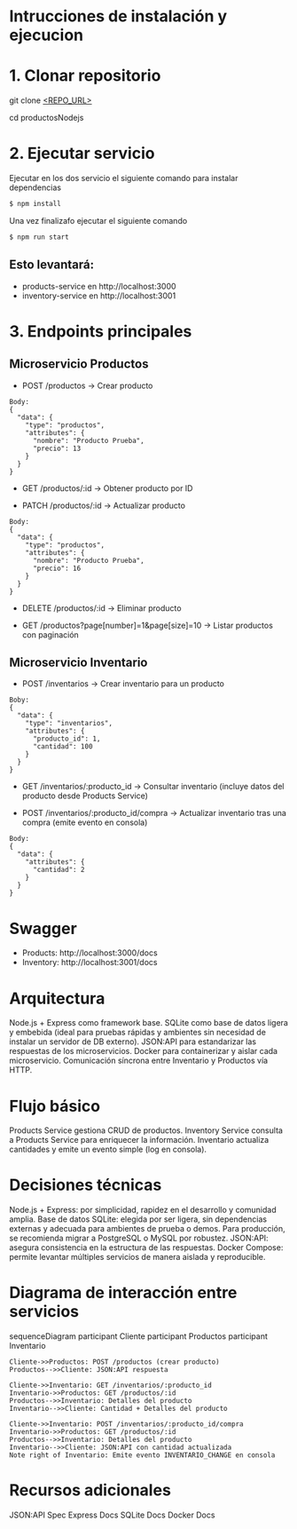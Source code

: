 # Intrucciones de instalación y ejecucion

# 1. Clonar repositorio
git clone [<REPO_URL>](https://github.com/oscararm10/productosNodejs.git)

cd productosNodejs

# 2. Ejecutar servicio

Ejecutar en los dos servicio el siguiente comando para instalar dependencias

```bash
$ npm install
```
Una vez finalizafo ejecutar el siguiente comando

```bash
$ npm run start
```

## Esto levantará:

- products-service en http://localhost:3000
- inventory-service en http://localhost:3001

# 3. Endpoints principales

## Microservicio Productos

- POST /productos → Crear producto

```
Body:
{
  "data": {
    "type": "productos",
    "attributes": {
      "nombre": "Producto Prueba",
      "precio": 13
    }
  }
}
```

- GET /productos/:id → Obtener producto por ID

- PATCH /productos/:id → Actualizar producto
```
Body:
{
  "data": {
    "type": "productos",
    "attributes": {
      "nombre": "Producto Prueba",
      "precio": 16
    }
  }
}
```
- DELETE /productos/:id → Eliminar producto

- GET /productos?page[number]=1&page[size]=10 → Listar productos con paginación

## Microservicio Inventario

- POST /inventarios → Crear inventario para un producto

```
Boby:
{
  "data": {
    "type": "inventarios",
    "attributes": {
      "producto_id": 1,
      "cantidad": 100
    }
  }
}
```

- GET /inventarios/:producto_id → Consultar inventario (incluye datos del producto desde Products Service)

- POST /inventarios/:producto_id/compra → Actualizar inventario tras una compra (emite evento en consola)

```
Body:
{
  "data": {
    "attributes": {
      "cantidad": 2
    }
  }
}
```

# Swagger

- Products: http://localhost:3000/docs
- Inventory: http://localhost:3001/docs

# Arquitectura

Node.js + Express como framework base.
SQLite como base de datos ligera y embebida (ideal para pruebas rápidas y ambientes sin necesidad de instalar un servidor de DB externo).
JSON:API para estandarizar las respuestas de los microservicios.
Docker para containerizar y aislar cada microservicio.
Comunicación síncrona entre Inventario y Productos vía HTTP.

# Flujo básico

Products Service gestiona CRUD de productos.
Inventory Service consulta a Products Service para enriquecer la información.
Inventario actualiza cantidades y emite un evento simple (log en consola).

# Decisiones técnicas

Node.js + Express: por simplicidad, rapidez en el desarrollo y comunidad amplia.
Base de datos SQLite: elegida por ser ligera, sin dependencias externas y adecuada para ambientes de prueba o demos. Para producción, se recomienda migrar a PostgreSQL o MySQL por robustez.
JSON:API: asegura consistencia en la estructura de las respuestas.
Docker Compose: permite levantar múltiples servicios de manera aislada y reproducible.

# Diagrama de interacción entre servicios

sequenceDiagram
    participant Cliente
    participant Productos
    participant Inventario

    Cliente->>Productos: POST /productos (crear producto)
    Productos-->>Cliente: JSON:API respuesta

    Cliente->>Inventario: GET /inventarios/:producto_id
    Inventario->>Productos: GET /productos/:id
    Productos-->>Inventario: Detalles del producto
    Inventario-->>Cliente: Cantidad + Detalles del producto

    Cliente->>Inventario: POST /inventarios/:producto_id/compra
    Inventario->>Productos: GET /productos/:id
    Productos-->>Inventario: Detalles del producto
    Inventario-->>Cliente: JSON:API con cantidad actualizada
    Note right of Inventario: Emite evento INVENTARIO_CHANGE en consola

# Recursos adicionales

JSON:API Spec
Express Docs
SQLite Docs
Docker Docs